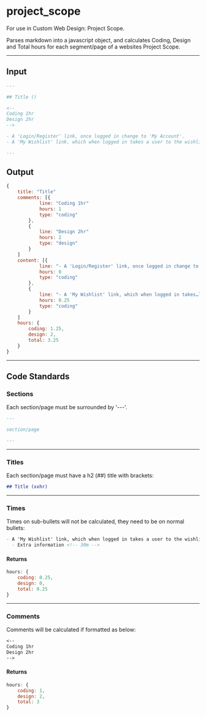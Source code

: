 # project_scope

For use in Custom Web Design: Project Scope.

Parses markdown into a javascript object, and calculates Coding, Design and Total hours for each segment/page of a websites Project Scope.

---

## Input

```markdown
---

## Title ()

<--
Coding 1hr
Design 2hr
-->

- A 'Login/Register' link, once logged in change to 'My Account'.
- A 'My Wishlist' link, which when logged in takes a user to the wishlist section within the account page.<!-- 15m -->

---
```

## Output

```javascript
{
    title: "Title"
    comments: [{
            line: "Coding 1hr"
            hours: 1
            type: "coding"
        },
        {
            line: "Design 2hr"
            hours: 2
            type: "design"
        }
    ]
    content: [{
            line: "- A 'Login/Register' link, once logged in change to 'My Account'."
            hours: 0
            type: "coding"
        },
        {
            line: "- A 'My Wishlist' link, which when logged in takes…list section within the account page.<!-- 15m -->"
            hours: 0.25
            type: "coding"
        }
    ]
    hours: {
        coding: 1.25,
        design: 2,
        total: 3.25
    }
}
```

---

## Code Standards

### Sections

Each section/page must be surrounded by '---'.

```markdown
---

section/page

---
```

---

### Titles

Each section/page must have a h2 (##) title with brackets:

```markdown
## Title (xxhr)
```

---

### Times

Times on sub-bullets will not be calculated, they need to be on normal bullets:

```markdown
- A 'My Wishlist' link, which when logged in takes a user to the wishlist section within the account page.<!-- 15m -->
  - Extra information <!-- 30m -->
```

#### Returns

```javascript
hours: {
    coding: 0.25,
    design: 0,
    total: 0.25
}
```

---

### Comments

Comments will be calculated if formatted as below:

```markdown
<--
Coding 1hr
Design 2hr
-->
```

#### Returns

```javascript
hours: {
    coding: 1,
    design: 2,
    total: 3
}
```